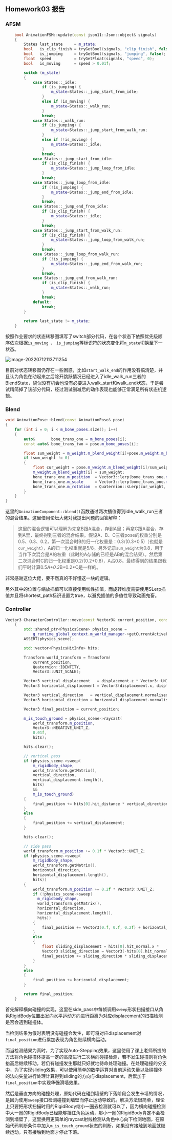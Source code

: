 ## Homework03 报告

### AFSM

```c++
    bool AnimationFSM::update(const json11::Json::object& signals)
    {
        States last_state     = m_state;
        bool   is_clip_finish = tryGetBool(signals, "clip_finish", false);
        bool   is_jumping     = tryGetBool(signals, "jumping", false);
        float  speed          = tryGetFloat(signals, "speed", 0);
        bool   is_moving      = speed > 0.01f;

        switch (m_state)
        {
            case States::_idle:
                if (is_jumping) {
                    m_state=States::_jump_start_from_idle;
                }
                else if (is_moving) {
                    m_state=States::_walk_run;
                }
                break;
            case States::_walk_run:
                if (is_jumping) {
                    m_state=States::_jump_start_from_walk_run;
                }
                else if (!is_moving) {
                    m_state=States::_idle;
                }
                break;
            case States::_jump_start_from_idle:
                if (is_clip_finish) {
                    m_state=States::_jump_loop_from_idle;
                }
                break;
            case States::_jump_loop_from_idle:
                if (!is_jumping) {
                    m_state=States::_jump_end_from_idle;
                }
                break;
            case States::_jump_end_from_idle:
                if (is_clip_finish) {
                    m_state=States::_idle;
                }
                break;
            case States::_jump_start_from_walk_run:
                if (is_clip_finish) {
                    m_state=States::_jump_loop_from_walk_run;
                }
                break;
            case States::_jump_loop_from_walk_run:
                if (!is_jumping) {
                    m_state=States::_jump_end_from_walk_run;
                }
                break;
            case States::_jump_end_from_walk_run:
                if (is_clip_finish) {
                    m_state=States::_walk_run;
                }
                break;
            default:
                break;
        }
       
        return last_state != m_state;
    }
```

按照作业要求的状态转移图填写了switch部分代码，在各个状态下依照优先级顺序依次根据`is_moving `、 `is_jumping`等标识符的状态变化将`m_state`切换至下一状态。

![image-20220712113711254](./Games104_homework3_report.assets/image-20220712113711254.png)

目前对状态转移图仍存在一些困惑，比如`start_walk_end`的作用没有搞清楚，并且认为角色在动起来之后除开跳跃情况已经进入了idle_walk_run三者的BlendState，貌似没有机会也没有必要进入walk_start和walk_end状态，于是尝试精简掉了该部分代码，经过测试删减后的动作表现也能够正常满足所有状态机逻辑。

### Blend

```c++
void AnimationPose::blend(const AnimationPose& pose)
{
    for (int i = 0; i < m_bone_poses.size(); i++)
    {
        auto&       bone_trans_one = m_bone_poses[i];
        const auto& bone_trans_two = pose.m_bone_poses[i];

        float sum_weight = m_weight.m_blend_weight[i]+pose.m_weight.m_blend_weight[i];
        if (sum_weight != 0)
        {
            float cur_weight = pose.m_weight.m_blend_weight[i]/sum_weight;
            m_weight.m_blend_weight[i] = sum_weight;
            bone_trans_one.m_position  = Vector3::lerp(bone_trans_one.m_position, 		    																					 bone_trans_two.m_position, cur_weight);
            bone_trans_one.m_scale     = Vector3::lerp(bone_trans_one.m_scale, 																											 bone_trans_two.m_scale, cur_weight);
            bone_trans_one.m_rotation  = Quaternion::sLerp(cur_weight, 																															 bone_trans_one.m_rotation, 																																 bone_trans_two.m_rotation, true);
        }
    }
}
```

这里的`AnimationComponent::blend()`函数通过两次插值得到idle_walk_run三者的混合结果。这里借用论坛大佬对我提出问题的回答解释：

> 这里的混合逻辑可以理解为先拿B跟A混合，存到A里；再拿C跟A混合，存到A里，最终得到三者的混合结果。假设A、B、C三者pose的权重分别是0.5、0.3、0.2，第一次混合时B的归一化权重是：0.3/(0.3+0.5)（也就是`cur_weight`），A的归一化权重就是5/8。另外记录`sum_weight`为0.8，用于当作下次混合是A的权重（此时的A存储的已经是AB的混合结果）。然后第二次混合时C的归一化权重是0.2/(0.2+0.8)，A占0.8。最终得到的结果跟我们平时计算0.5*A+0.3*B+0.2*C是一样的。

非常感谢这位大佬，要不然真的不好懂这一块的逻辑。

另外其中的位置与缩放插值可以直接使用线性插值，而旋转维度需要使用SLerp插值并且将shortest_path标识设置为true，以避免插值的多值性导致动画鬼畜。

### Controller

```c++
Vector3 CharacterController::move(const Vector3& current_position, const Vector3& displacement)
    {
        std::shared_ptr<PhysicsScene> physics_scene =
            g_runtime_global_context.m_world_manager->getCurrentActivePhysicsScene().lock();
        ASSERT(physics_scene);

        std::vector<PhysicsHitInfo> hits;

        Transform world_transform = Transform(
            current_position,
            Quaternion::IDENTITY,
            Vector3::UNIT_SCALE);

        Vector3 vertical_displacement   = displacement.z * Vector3::UNIT_Z;
        Vector3 horizontal_displacement = Vector3(displacement.x, displacement.y, 0.f);

        Vector3 vertical_direction   = vertical_displacement.normalisedCopy();
        Vector3 horizontal_direction = horizontal_displacement.normalisedCopy();

        Vector3 final_position = current_position;

        m_is_touch_ground = physics_scene->raycast(
            world_transform.m_position,
            Vector3::NEGATIVE_UNIT_Z,
            0.01f,
            hits);

        hits.clear();

        // vertical pass
        if (physics_scene->sweep(
            m_rigidbody_shape,
            world_transform.getMatrix(),
            vertical_direction,
            vertical_displacement.length(),
            hits)
            &&
            m_is_touch_ground)
        {
            final_position += hits[0].hit_distance * vertical_direction;
        }
        else
        {
            final_position += vertical_displacement;
        }

        hits.clear();

        // side pass
        world_transform.m_position += 0.1f * Vector3::UNIT_Z;
        if (physics_scene->sweep(
            m_rigidbody_shape,
            world_transform.getMatrix(),
            horizontal_direction,
            horizontal_displacement.length(),
            hits))
        {
            world_transform.m_position += 0.2f * Vector3::UNIT_Z;
            if (!physics_scene->sweep(
              m_rigidbody_shape,
              world_transform.getMatrix(),
              horizontal_direction,
              horizontal_displacement.length(),
              hits))
            {
                final_position += Vector3(0.f, 0.f, 0.2f) + horizontal_displacement;
            }
            else
            {
                float sliding_displacement = hits[0].hit_normal.x * 																																		 horizontal_displacement.y - 																																 hits[0].hit_normal.y * 																																		 horizontal_displacement.x;
                Vector3 sliding_direction = Vector3(-hits[0].hit_normal.y, 																															hits[0].hit_normal.x, hits[0].hit_normal.z);
                final_position += sliding_direction * sliding_displacement;
            }
        }
        else
        {
            final_position += horizontal_displacement;
        }

        return final_position;
    }
```

首先解释横向碰撞的实现，这里在side_pass中每帧调用`sweep`形状扫描接口从角色RigidBody位置出发向水平运动方向进行距离为对应displacement的扫描检测是否会遇到碰撞体。

当检测结果为假时表明没有碰撞会发生，即可将对应displacement对`final_position`进行累加表现为角色继续横向运动。

而当检测结果为真时，为了实现Auto-Stepping效果，这里使用了课上老师所提的方法将角色碰撞体提高一定的高度进行二次横向碰撞检测，若不发生碰撞则将角色抬高后继续移动，若仍有碰撞发生那就只好就地待命处理碰撞。在处理碰撞的分支中，为了实现sliding效果，可以使用简单的数学运算对当前运动矢量以及碰撞体的法向矢量进行处理计算得到sliding的方向与displacement，后累加于`final_position`中实现~~华强~~滑墙效果。

然后是垂直方向的碰撞处理，原始代码在碰到墙壁的下落阶段会发生卡墙的情况，是因为使用`sweep`接口检测碰撞到墙壁而停止运动导致的。解决方法很简单，理论上只要把形状扫描时用的RigidBody缩小一圈去检测就可以了，因为横向碰撞检测中大一圈的RigidBody已经能够挡住角色运动，那小一圈的RigidBody肯定不会检测到墙壁了，这里换用更简单的raycast射线检测从角色中心向下检测地面，在原始代码判断条件中加入`m_is_touch_ground`状态的判断，如果没有接触到地面就继续运动，只有接触到地面才停止下落。

